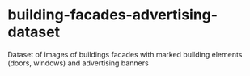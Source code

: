 # building-facades-advertising-dataset
Dataset of images of buildings facades with marked building elements (doors, windows) and advertising banners
